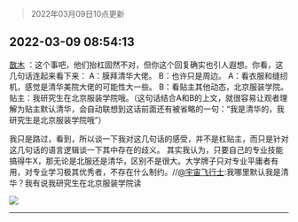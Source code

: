 > 2022年03月09日10点更新
<link rel="stylesheet" href="https://cdn.jsdelivr.net/gh/taotie6/sampleJSON@main/css/photo_show.css">
<meta name="referrer" content="no-referrer" />


 ## 2022-03-09 08:54:13 

 [㪚木](https://www.coolapk.com/feed/34111838?shareKey=MjlmNDI3OTVmMTNlNjIyODA5ZmQ~) ：这个事吧，他们抬杠固然不对，但你这个回复确实也引人遐想。你看，这几句话连起来看下来：
A：膜拜清华大佬。
B：也许只是周边。
A：看衣服和缝纫机，感觉是清华美院大佬的可能性大一些。
B：看贴主其他动态，北京服装学院。
贴主：我研究生在北京服装学院哦。（这句话结合A和B的上文<!--break-->，就很容易让观者理解为贴主默认清华，会自动联想到这话前面还有被省略的一句：“我是清华的，我研究生是北京服装学院哦”）

我只是路过，看到，所以谈一下我对这几句话的感受，并不是杠贴主，而只是针对这几句话的语言逻辑谈一下其中存在的歧义。
其实我认为，只要自己的专业技能搞得牛X，那无论是北服还是清华，区别不是很大。大学牌子只对专业平庸者有用，对专业学习极其优秀者，不存在什么制约。//<a class="feed-link-uname" href="/u/宇宙飞行士">@宇宙飞行士</a>:我哪里默认我是清华？我有说我研究生在北京服装学院读 

<div class="album">
<img class="img-item" src="http://image.coolapk.com/feed/2022/0309/08/1081091_c929dffe_7252_6854_733@1080x3009.jpeg" />
</div>

 ------- 

